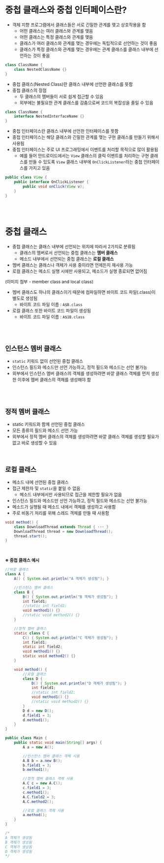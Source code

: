 # 중첩 클래스와 중첩 인터페이스란?

- 객체 지향 프로그램에서 클래스들은 서로 긴밀한 관계를 맺고 상호작용을 함
  - 어떤 클래스는 여러 클래스와 관계를 맺음
  - 어떤 클래스는 특정 클래스와 관계를 맺음
  - 클래스가 여러 클래스와 관계를 맺는 경우에는 독립적으로 선언하는 것이 좋음
  - 클래스가 특정 클래스와 관계를 맺는 경우에는 관계 클래스를 클래스 내부에 선언하는 것이 좋음

```java
class ClassName {
    class NestedClassName {}
}
```

- 중첩 클래스(Nested Class)란 클래스 내부에 선언한 클래스를 뜻함
- 중첩 클래스의 장점
  - 두 클래스의 멤버들이 서로 쉽게 접근할 수 있음
  - 외부에는 불필요한 관계 클래스를 감춤으로써 코드의 복잡성을 줄일 수 있음

```java
class ClassName {
    interface NestedInterfaceName {}
}
```

- 중첩 인터페이스란 클래스 내부에 선언한 인터페이스를 뜻함
- 중첩 인터페이스는 해당 클래스와 긴밀한 관계를 맺는 구현 클래스를 만들기 위해서 사용됨
- 중첩 인터페이스는 주로 UI 프로그래밍에서 이벤트를 처리할 목적으로 많이 활용됨
  - 예를 들어 안드로이드에서는 `View` 클래스의 클릭 이벤트를 처리하는 구현 클래스를 만들 수 있도록 `View` 클래스 내부에 `OnClickListener`라는 중첩 인터페이스를 가지고 있음

```java
public class View {
    public interface OnClickListener {
        public void onClick(View v);
    }
}
```

<br>
<br>

# 중첩 클래스

- 중첩 클래스는 클래스 내부에 선언되는 위치에 따라서 2가지로 분류됨
  - 클래스의 멤버로서 선언되는 중첩 클래스는 **멤버 클래스**
  - 메소드 내부에서 선언되는 중첩 클래스는 **로컬 클래스**
- 멤버 클래스는 클래스나 객체가 사용 중이라면 언제든지 재사용 가능
- 로컬 클래스는 메소드 실행 시에만 사용되고, 메소드가 실행 종료되면 없어짐

(이미지 첨부 - member class and local class)

- 멤버 클래스도 하나의 클래스이기 때문에 컴파일하면 바이트 코드 파일(.class)이 별도로 생성됨
  - 바이트 코드 파일 이름 : `A$B.class`
- 로컬 클래스 또한 바이트 코드 파일이 생성됨
  - 바이트 코드 파일 이름 : `A$1B.class`

<br>
<br>

## 인스턴스 멤버 클래스

- `static` 키워드 없이 선언된 중첩 클래스
- 인스턴스 필드와 메소드만 선언 가능하고, 정적 필드와 메소드는 선언 불가능
- 외부에서 인스턴스 멤버 클래스의 객체를 생성하려면 바깥 클래스 객체를 먼저 생성한 이후에 멤버 클래스의 객체를 생성해야 함

<br>
<br>

## 정적 멤버 클래스

- static 키워드와 함께 선언된 중첩 클래스
- 모든 종류의 필드와 메소드 선언 가능
- 외부에서 정적 멤버 클래스의 객체를 생성하려면 바깥 클래스 객체를 생성할 필요가 없고 바로 생성할 수 있음

<br>

## 로컬 클래스

- 메소드 내에 선언된 중첩 클래스
- 접근 제한자 및 `static`을 붙일 수 없음
  - 메소드 내부에서만 사용되므로 접근을 제한할 필요가 없음
- 인스턴스 필드와 메소드만 선언 가능하고, 정적 필드와 메소드는 선언 불가능
- 메소드가 실행될 때 메소드 내에서 객체를 생성하고 사용함
- 주로 비동기 처리를 위해 스레드 객체를 만들 때 사용함

```java
void method() {
    class DownloadThread extends Thread { ··· }
    DownloadThread thread = new DownloadThread();
    thread.start();
}
```

<br>

**※ 중첩 클래스 예시**

```java
//바깥 클래스
class A {
    A() { System.out.println("A 객체가 생성됨"); }

    //인스턴스 멤버 클래스
    class B {
        B() { System.out.println("B 객체가 생성됨"); }
        int field1;
        //static int field2;
        void method1() {}
        //static void method2() {}
    }

    //정적 멤버 클래스
    static class C {
        C() { System.out.println("C 객체가 생성됨"); }
        int field1;
        static int field2;
        void method1() {}
        static void method2() {}
    }

    void method() {
        //로컬 클래스
        class D {
            D() { System.out.println("D 객체가 생성됨"); }
            int field1;
            //static int field2;
            void method1() {}
            //static void method2() {}
        }
        D d = new D();
        d.field1 = 3;
        d.method1();
    }
}
```

```java
public class Main {
    public static void main(String[] args) {
        A a = new A();

        //인스턴스 멤버 클래스 객체 사용
        A.B b = a.new B();
        b.field1 = 3;
        b.method1();

        //정적 멤버 클래스 객체 사용
        A.C c = new A.C();
        c.field1 = 3;
        c.method1();
        A.C.field2 = 3;
        A.C.method2();

        //로컬 클래스 객체 사용
        a.method();
    }
}

/*
A 객체가 생성됨
B 객체가 생성됨
C 객체가 생성됨
D 객체가 생성됨
*/
```
